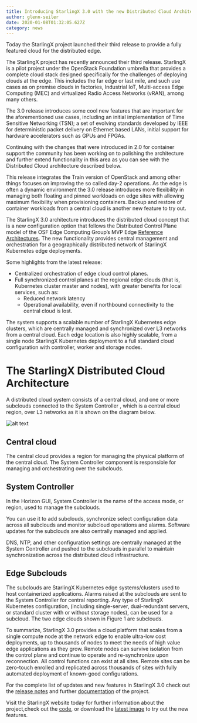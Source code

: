 ```yaml
---
title: Introducing StarlingX 3.0 with the new Distributed Cloud Architecture
author: glenn-seiler
date: 2020-01-08T01:32:05.627Z
category: news
---
```


Today the StarlingX project launched their third release to provide a fully featured cloud for the distributed edge.<!-- more -->

The StarlingX project has recently announced their third release. StarlingX is a pilot project under the OpenStack Foundation umbrella that provides a complete cloud stack designed specifically for the challenges of deploying clouds at the edge. This includes the far edge or last mile, and such use cases as on premise clouds in factories, Industrial IoT, Multi-access Edge Computing (MEC) and virtualized Radio Access Networks (vRAN), among many others.

The 3.0 release introduces some cool new features that are important for the aforementioned use cases, including an initial implementation of Time Sensitive Networking (TSN); a set of evolving standards developed by IEEE for deterministic packet delivery on Ethernet based LANs, initial support for hardware accelerators such as GPUs and FPGAs.

Continuing with the changes that were introduced in 2.0 for container support the community has been working on to polishing the architecture and further extend functionality in this area as you can see with the Distributed Cloud architecture described below. 

This release integrates the Train version of OpenStack and among other things focuses on improving the so called day-2 operations. As the edge is often a dynamic environment the 3.0 release introduces more flexibility in managing both floating and pinned workloads on edge sites  with allowing maximum flexibility when provisioning containers. Backup and restore of container workloads from a central cloud is another new feature to try out.

The StarlingX 3.0 architecture introduces the distributed cloud concept that is a new configuration option that follows the Distributed Control Plane model of the OSF Edge Computing Group’s MVP Edge [Reference Architectures](https://wiki.openstack.org/wiki/Edge_Computing_Group/Edge_Reference_Architectures). The new functionality provides central management and orchestration for a geographically distributed network of StarlingX Kubernetes edge deployments.

Some highlights from the latest release:
- Centralized orchestration of edge cloud control planes.
- Full synchronized control planes at the regional edge clouds (that is, Kubernetes cluster master and nodes), with greater benefits for local services, such as:
  - Reduced network latency
  - Operational availability, even if northbound connectivity to the central cloud is lost.

The system supports a scalable number of StarlingX Kubernetes edge clusters, which are centrally managed and synchronized over L3 networks from a central cloud. Each edge location is also highly scalable, from a single node StarlingX Kubernetes deployment to a full standard cloud configuration with controller, worker and storage nodes.

# The StarlingX Distributed Cloud Architecture

A distributed cloud system consists of a central cloud, and one or more subclouds connected to the System Controller , which is a central cloud region, over L3 networks as it is shown on the diagram below.

![alt text](/images/StarlingX_Distributed_Cloud_Architecture.jpg)

## Central cloud
The central cloud provides a region for managing the physical platform of the central cloud. The System Controller component is responsible for managing and orchestrating over the subclouds.  

## System Controller
In the Horizon GUI, System Controller is the name of the access mode, or region, used to manage the subclouds.

You can use it to add subclouds, synchronize select configuration data across all subclouds and monitor subcloud operations and alarms. Software updates for the subclouds are also centrally managed and applied.

DNS, NTP, and other configuration settings are centrally managed at the System Controller and pushed to the subclouds in parallel to maintain synchronization across the distributed cloud infrastructure.

## Edge Subclouds
The subclouds are StarlingX Kubernetes edge systems/clusters used to host containerized applications. Alarms raised at the subclouds are sent to the System Controller for central reporting. Any type of StarlingX Kubernetes configuration, (including single-server, dual-redundant servers, or standard cluster with or without storage nodes), can be used for a subcloud. The two edge clouds shown in Figure 1 are subclouds.

To summarize, StarlingX 3.0 provides a cloud platform that scales from a single compute node at the network edge to enable ultra-low cost deployments, up to thousands of nodes to meet the needs of high value edge applications as they grow. Remote nodes can survive isolation from the control plane and continue to operate and re-synchronize upon reconnection. All control functions can exist at all sites. Remote sites can be zero-touch enrolled and replicated across thousands of sites with fully automated deployment of known-good configurations.

For the complete list of updates and new features in StarlingX 3.0 check out the [release notes](https://docs.starlingx.io/releasenotes/r3_release.html) and further [documentation](https://docs.starlingx.io) of the project.

Visit the StarlingX website today for further information about the project,check out the [code](https://opendev.org/starlingx), or download the [latest image](http://mirror.starlingx.cengn.ca/mirror/starlingx/release/) to try out the new features.
